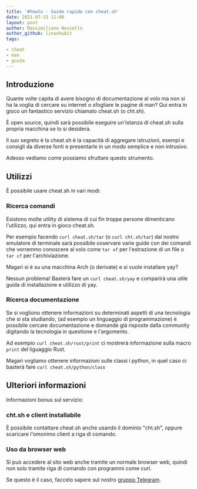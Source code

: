 ```yaml
---
title: '#howto - Guide rapide con cheat.sh'
date: 2021-07-15 11:00
layout: post
author: Massimiliano Noviello
author_github: linuxhubit
tags:

- cheat
- man
- guida
---
```


## Introduzione

Quante volte capita di avere bisogno di documentazione al volo ma non si ha la voglia di cercare su internet o sfogliare le pagine di man? Qui entra in gioco un fantastico servizio chiamato cheat.sh (o cht.sh).

È open source, quindi sarà possibile eseguire un'istanza di cheat.sh sulla propria macchina se lo si desidera.

Il suo segreto è la cheat.sh è la capacità di aggregare istruzioni, esempi e consigli da diverse fonti e presentarle in un modo semplice e non intrusivo.

Adesso vediamo come possiamo sfruttare questo strumento.


## Utilizzi

È possibile usare cheat.sh in vari modi:

### Ricerca comandi

Esistono molte utility di sistema di cui fin troppe persone dimenticano l'utilizzo, qui entra in gioco cheat.sh.

Per esempio facendo `curl cheat.sh/tar` (o `curl cht.sh/tar`) dal nostro emulatore di terminale sarà possibile osservare varie guide con dei comandi che vorremmo conoscere al volo come `tar xf` per l'estrazione di un file o `tar cf` per l'archiviazione.

Magari si è su una macchina Arch (o derivate) e si vuole installare yay?

Nessun problema! Basterà fare un `curl cheat.sh/yay` e comparirà una utile guida di installazione e utilizzo di yay.

### Ricerca documentazione

Se si vogliono ottenere informazioni su determinati aspetti di una tecnologia che si sta studiando, (ad esempio un linguaggio di programmazione) è possibile cercare documentazione e domande già risposte dalla community digitando la tecnologia in questione e l'argomento.

Ad esempio `curl cheat.sh/rust/print` ci mostrerà informazione sulla macro `print` del liguaggio Rust.

Magari vogliamo ottenere informazioni sulle classi i python, in quel caso ci basterà fare `curl cheat.sh/python/class`


## Ulteriori informazioni

Informazioni bonus sul servizio:

### cht.sh e client installabile

È possibile contattare cheat.sh anche usando il dominio "cht.sh", oppure scaricare l'omonimo client a riga di comando.

### Uso da browser web

Si può accedere al sito web anche tramite un normale browser web, quindi non solo tramite riga di comando con programmi come curl.


Se questo è il caso, faccelo sapere sul nostro [gruppo Telegram](https://t.me/linuxpeople).
